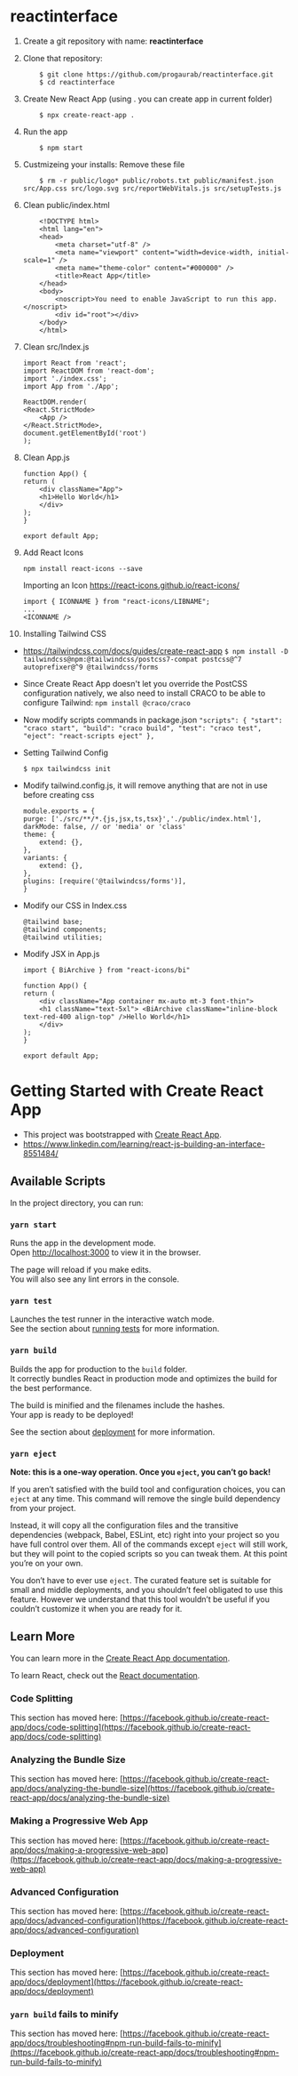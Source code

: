 
# reactinterface
1. Create a git repository with name: **reactinterface**
2. Clone that repository:
    ```
        $ git clone https://github.com/progaurab/reactinterface.git
        $ cd reactinterface
    ```
3. Create New React App (using . you can create app in current folder)
    ```
        $ npx create-react-app .
    ```
4. Run the app
    ``` 
        $ npm start 
    ```
4. Custmizeing your installs: Remove these file
    ``` 
        $ rm -r public/logo* public/robots.txt public/manifest.json src/App.css src/logo.svg src/reportWebVitals.js src/setupTests.js 
    ``` 
5. Clean public/index.html
    ```
        <!DOCTYPE html>
        <html lang="en">
        <head>
            <meta charset="utf-8" />
            <meta name="viewport" content="width=device-width, initial-scale=1" />
            <meta name="theme-color" content="#000000" />
            <title>React App</title>
        </head>
        <body>
            <noscript>You need to enable JavaScript to run this app.</noscript>
            <div id="root"></div>
        </body>
        </html>
    ```

6. Clean src/Index.js
    ```
    import React from 'react';
    import ReactDOM from 'react-dom';
    import './index.css';
    import App from './App';

    ReactDOM.render(
    <React.StrictMode>
        <App />
    </React.StrictMode>,
    document.getElementById('root')
    );
    ```

7. Clean App.js
    ```
    function App() {
    return (
        <div className="App">
        <h1>Hello World</h1>
        </div>
    );
    }

    export default App;
    ```
8. Add React Icons
    ```
    npm install react-icons --save
    ```

    Importing an Icon
    https://react-icons.github.io/react-icons/

    ```
    import { ICONNAME } from "react-icons/LIBNAME";
    ...
    <ICONNAME />
    ```
9. Installing Tailwind CSS
  *  https://tailwindcss.com/docs/guides/create-react-app
    ```
    $ npm install -D tailwindcss@npm:@tailwindcss/postcss7-compat postcss@^7 autoprefixer@^9 @tailwindcss/forms
    ```

   * Since Create React App doesn't let you override the PostCSS configuration natively, we also need to install CRACO to be able to configure Tailwind:
    ```
    npm install @craco/craco
    ```
  *  Now modify scripts commands in package.json
    ```
    "scripts": {
     "start": "craco start",
     "build": "craco build",
     "test": "craco test",
      "eject": "react-scripts eject"
    },
    ```
* Setting Tailwind Config
    ```
    $ npx tailwindcss init
    ```

* Modify tailwind.config.js, it will remove anything that are not in use before creating css
    ```
    module.exports = {
    purge: ['./src/**/*.{js,jsx,ts,tsx}','./public/index.html'],
    darkMode: false, // or 'media' or 'class'
    theme: {
        extend: {},
    },
    variants: {
        extend: {},
    },
    plugins: [require('@tailwindcss/forms')],
    }
    ```
* Modify our CSS in Index.css
    ```
    @tailwind base;
    @tailwind components;
    @tailwind utilities;
    ```
* Modify JSX in App.js
    ```
    import { BiArchive } from "react-icons/bi"

    function App() {
    return (
        <div className="App container mx-auto mt-3 font-thin">
        <h1 className="text-5xl"> <BiArchive className="inline-block text-red-400 align-top" />Hello World</h1>
        </div>
    );
    }

    export default App;

    ```

# Getting Started with Create React App

* This project was bootstrapped with [Create React App](https://github.com/facebook/create-react-app).
* https://www.linkedin.com/learning/react-js-building-an-interface-8551484/ 


## Available Scripts

In the project directory, you can run:

### `yarn start`

Runs the app in the development mode.\
Open [http://localhost:3000](http://localhost:3000) to view it in the browser.

The page will reload if you make edits.\
You will also see any lint errors in the console.

### `yarn test`

Launches the test runner in the interactive watch mode.\
See the section about [running tests](https://facebook.github.io/create-react-app/docs/running-tests) for more information.

### `yarn build`

Builds the app for production to the `build` folder.\
It correctly bundles React in production mode and optimizes the build for the best performance.

The build is minified and the filenames include the hashes.\
Your app is ready to be deployed!

See the section about [deployment](https://facebook.github.io/create-react-app/docs/deployment) for more information.

### `yarn eject`

**Note: this is a one-way operation. Once you `eject`, you can’t go back!**

If you aren’t satisfied with the build tool and configuration choices, you can `eject` at any time. This command will remove the single build dependency from your project.

Instead, it will copy all the configuration files and the transitive dependencies (webpack, Babel, ESLint, etc) right into your project so you have full control over them. All of the commands except `eject` will still work, but they will point to the copied scripts so you can tweak them. At this point you’re on your own.

You don’t have to ever use `eject`. The curated feature set is suitable for small and middle deployments, and you shouldn’t feel obligated to use this feature. However we understand that this tool wouldn’t be useful if you couldn’t customize it when you are ready for it.

## Learn More

You can learn more in the [Create React App documentation](https://facebook.github.io/create-react-app/docs/getting-started).

To learn React, check out the [React documentation](https://reactjs.org/).

### Code Splitting

This section has moved here: [https://facebook.github.io/create-react-app/docs/code-splitting](https://facebook.github.io/create-react-app/docs/code-splitting)

### Analyzing the Bundle Size

This section has moved here: [https://facebook.github.io/create-react-app/docs/analyzing-the-bundle-size](https://facebook.github.io/create-react-app/docs/analyzing-the-bundle-size)

### Making a Progressive Web App

This section has moved here: [https://facebook.github.io/create-react-app/docs/making-a-progressive-web-app](https://facebook.github.io/create-react-app/docs/making-a-progressive-web-app)

### Advanced Configuration

This section has moved here: [https://facebook.github.io/create-react-app/docs/advanced-configuration](https://facebook.github.io/create-react-app/docs/advanced-configuration)

### Deployment

This section has moved here: [https://facebook.github.io/create-react-app/docs/deployment](https://facebook.github.io/create-react-app/docs/deployment)

### `yarn build` fails to minify

This section has moved here: [https://facebook.github.io/create-react-app/docs/troubleshooting#npm-run-build-fails-to-minify](https://facebook.github.io/create-react-app/docs/troubleshooting#npm-run-build-fails-to-minify)
